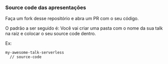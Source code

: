### Source code das apresentações

Faça um fork desse repositório e abra um PR com o seu código.

O padrão a ser seguido é: Você vai criar uma pasta com o nome da sua talk na raiz e colocar o seu source code dentro.

Ex:

```
my-awesome-talk-serverless
  // source-code
```
